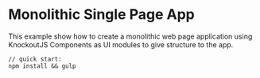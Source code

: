 Monolithic Single Page App
==========================

This example show how to create a monolithic web page application using KnockoutJS 
Components as UI modules to give structure to the app.

    // quick start:
    npm install && gulp
    

